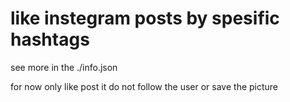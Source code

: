 # like instegram posts by spesific hashtags

see more in the ./info.json

for now only like post it do not follow the user or save the picture
